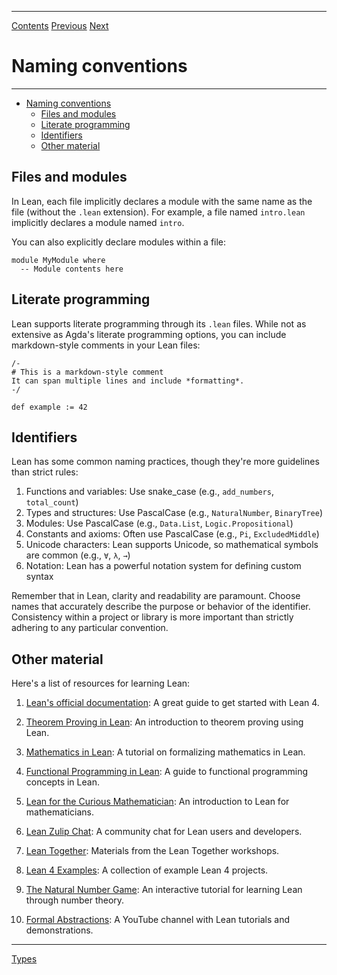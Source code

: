 ****
[Contents](contents.html)
[Previous](Lean.setup.html)
[Next](Lean.types.html)

# Naming conventions

****

- [Naming conventions](#naming-conventions)
  - [Files and modules](#files-and-modules)
  - [Literate programming](#literate-programming)
  - [Identifiers](#identifiers)
  - [Other material](#other-material)

## Files and modules

In Lean, each file implicitly declares a module with the same name as the file (without the `.lean` extension). For example, a file named `intro.lean` implicitly declares a module named `intro`.

You can also explicitly declare modules within a file:

```lean
module MyModule where
  -- Module contents here
```

## Literate programming

Lean supports literate programming through its `.lean` files. While not as extensive as Agda's literate programming options, you can include markdown-style comments in your Lean files:

```lean
/-
# This is a markdown-style comment
It can span multiple lines and include *formatting*.
-/

def example := 42
```

## Identifiers

Lean has some common naming practices, though they're more guidelines than strict rules:

1. Functions and variables: Use snake_case (e.g., `add_numbers`, `total_count`)
2. Types and structures: Use PascalCase (e.g., `NaturalNumber`, `BinaryTree`)
3. Modules: Use PascalCase (e.g., `Data.List`, `Logic.Propositional`)
4. Constants and axioms: Often use PascalCase (e.g., `Pi`, `ExcludedMiddle`)
5. Unicode characters: Lean supports Unicode, so mathematical symbols are common (e.g., `∀`, `λ`, `→`)
6. Notation: Lean has a powerful notation system for defining custom syntax

Remember that in Lean, clarity and readability are paramount. Choose names that accurately describe the purpose or behavior of the identifier. Consistency within a project or library is more important than strictly adhering to any particular convention.

## Other material

Here's a list of resources for learning Lean:

1. [Lean's official documentation](https://leanprover.github.io/lean4/doc/): A great guide to get started with Lean 4.

2. [Theorem Proving in Lean](https://leanprover.github.io/theorem_proving_in_lean4/): An introduction to theorem proving using Lean.

3. [Mathematics in Lean](https://leanprover-community.github.io/mathematics_in_lean/): A tutorial on formalizing mathematics in Lean.

4. [Functional Programming in Lean](https://leanprover.github.io/functional_programming_in_lean/): A guide to functional programming concepts in Lean.

5. [Lean for the Curious Mathematician](https://leanprover-community.github.io/lean-for-the-curious-mathematician-2023/): An introduction to Lean for mathematicians.

6. [Lean Zulip Chat](https://leanprover.zulipchat.com/): A community chat for Lean users and developers.

7. [Lean Together](https://leanprover-community.github.io/lt2021/): Materials from the Lean Together workshops.

8. [Lean 4 Examples](https://github.com/leanprover/lean4-samples): A collection of example Lean 4 projects.

9. [The Natural Number Game](https://www.ma.imperial.ac.uk/~buzzard/xena/natural_number_game/): An interactive tutorial for learning Lean through number theory.

10. [Formal Abstractions](https://www.youtube.com/c/FormalAbstractions): A YouTube channel with Lean tutorials and demonstrations.

****
[Types](./Lean.types.html)
